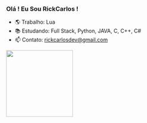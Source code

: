 ### Olá ! Eu Sou RickCarlos !

- 🌎 Trabalho: Lua
- 📚 Estudando: Full Stack, Python, JAVA, C, C++, C#
- 📫 Contato: rickcarlosdev@gmail.com

<div align="left">
  <a href="https://github.com/rickcarlos">
  <img height="180em" src="https://github-readme-stats.vercel.app/api?username=rickcarlos&show_icons=true&theme=dark&include_all_commits=true&count_private=true"/>
</div>
